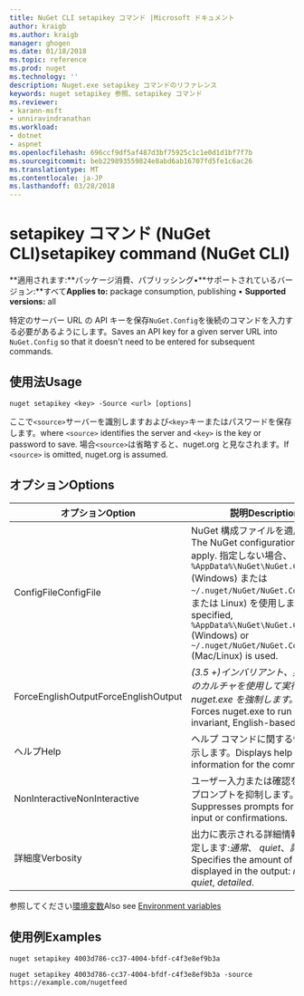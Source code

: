 ```yaml
---
title: NuGet CLI setapikey コマンド |Microsoft ドキュメント
author: kraigb
ms.author: kraigb
manager: ghogen
ms.date: 01/18/2018
ms.topic: reference
ms.prod: nuget
ms.technology: ''
description: Nuget.exe setapikey コマンドのリファレンス
keywords: nuget setapikey 参照、setapikey コマンド
ms.reviewer:
- karann-msft
- unniravindranathan
ms.workload:
- dotnet
- aspnet
ms.openlocfilehash: 696ccf9df5af487d3bf75925c1c1e0d1d1bf7f7b
ms.sourcegitcommit: beb229893559824e8abd6ab16707fd5fe1c6ac26
ms.translationtype: MT
ms.contentlocale: ja-JP
ms.lasthandoff: 03/28/2018
---
```

# <a name="setapikey-command-nuget-cli"></a><span data-ttu-id="f6bdd-104">setapikey コマンド (NuGet CLI)</span><span class="sxs-lookup"><span data-stu-id="f6bdd-104">setapikey command (NuGet CLI)</span></span>

<span data-ttu-id="f6bdd-105">**適用されます:**パッケージ消費、パブリッシング&bullet;**サポートされているバージョン:**すべて</span><span class="sxs-lookup"><span data-stu-id="f6bdd-105">**Applies to:** package consumption, publishing &bullet; **Supported versions:** all</span></span>

<span data-ttu-id="f6bdd-106">特定のサーバー URL の API キーを保存`NuGet.Config`を後続のコマンドを入力する必要があるようにします。</span><span class="sxs-lookup"><span data-stu-id="f6bdd-106">Saves an API key for a given server URL into `NuGet.Config` so that it doesn't need to be entered for subsequent commands.</span></span>

## <a name="usage"></a><span data-ttu-id="f6bdd-107">使用法</span><span class="sxs-lookup"><span data-stu-id="f6bdd-107">Usage</span></span>

```cli
nuget setapikey <key> -Source <url> [options]
```

<span data-ttu-id="f6bdd-108">ここで`<source>`サーバーを識別しますおよび`<key>`キーまたはパスワードを保存します。</span><span class="sxs-lookup"><span data-stu-id="f6bdd-108">where `<source>` identifies the server and `<key>` is the key or password to save.</span></span> <span data-ttu-id="f6bdd-109">場合`<source>`は省略すると、nuget.org と見なされます。</span><span class="sxs-lookup"><span data-stu-id="f6bdd-109">If `<source>` is omitted, nuget.org is assumed.</span></span>

## <a name="options"></a><span data-ttu-id="f6bdd-110">オプション</span><span class="sxs-lookup"><span data-stu-id="f6bdd-110">Options</span></span>

| <span data-ttu-id="f6bdd-111">オプション</span><span class="sxs-lookup"><span data-stu-id="f6bdd-111">Option</span></span> | <span data-ttu-id="f6bdd-112">説明</span><span class="sxs-lookup"><span data-stu-id="f6bdd-112">Description</span></span> |
| --- | --- |
| <span data-ttu-id="f6bdd-113">ConfigFile</span><span class="sxs-lookup"><span data-stu-id="f6bdd-113">ConfigFile</span></span> | <span data-ttu-id="f6bdd-114">NuGet 構成ファイルを適用します。</span><span class="sxs-lookup"><span data-stu-id="f6bdd-114">The NuGet configuration file to apply.</span></span> <span data-ttu-id="f6bdd-115">指定しない場合、 `%AppData%\NuGet\NuGet.Config` (Windows) または`~/.nuget/NuGet/NuGet.Config`(Mac または Linux) を使用します。</span><span class="sxs-lookup"><span data-stu-id="f6bdd-115">If not specified, `%AppData%\NuGet\NuGet.Config` (Windows) or `~/.nuget/NuGet/NuGet.Config` (Mac/Linux) is used.</span></span>|
| <span data-ttu-id="f6bdd-116">ForceEnglishOutput</span><span class="sxs-lookup"><span data-stu-id="f6bdd-116">ForceEnglishOutput</span></span> | <span data-ttu-id="f6bdd-117">*(3.5 +)*インバリアント、英語ベースのカルチャを使用して実行する nuget.exe を強制します。</span><span class="sxs-lookup"><span data-stu-id="f6bdd-117">*(3.5+)* Forces nuget.exe to run using an invariant, English-based culture.</span></span> |
| <span data-ttu-id="f6bdd-118">ヘルプ</span><span class="sxs-lookup"><span data-stu-id="f6bdd-118">Help</span></span> | <span data-ttu-id="f6bdd-119">ヘルプ コマンドに関する情報を表示します。</span><span class="sxs-lookup"><span data-stu-id="f6bdd-119">Displays help information for the command.</span></span> |
| <span data-ttu-id="f6bdd-120">NonInteractive</span><span class="sxs-lookup"><span data-stu-id="f6bdd-120">NonInteractive</span></span> | <span data-ttu-id="f6bdd-121">ユーザー入力または確認を要求するプロンプトを抑制します。</span><span class="sxs-lookup"><span data-stu-id="f6bdd-121">Suppresses prompts for user input or confirmations.</span></span> |
| <span data-ttu-id="f6bdd-122">詳細度</span><span class="sxs-lookup"><span data-stu-id="f6bdd-122">Verbosity</span></span> | <span data-ttu-id="f6bdd-123">出力に表示される詳細情報の量を指定します:*通常*、 *quiet*、*詳細*です。</span><span class="sxs-lookup"><span data-stu-id="f6bdd-123">Specifies the amount of detail displayed in the output: *normal*, *quiet*, *detailed*.</span></span> |

<span data-ttu-id="f6bdd-124">参照してください[環境変数](cli-ref-environment-variables.md)</span><span class="sxs-lookup"><span data-stu-id="f6bdd-124">Also see [Environment variables](cli-ref-environment-variables.md)</span></span>

## <a name="examples"></a><span data-ttu-id="f6bdd-125">使用例</span><span class="sxs-lookup"><span data-stu-id="f6bdd-125">Examples</span></span>

```cli
nuget setapikey 4003d786-cc37-4004-bfdf-c4f3e8ef9b3a

nuget setapikey 4003d786-cc37-4004-bfdf-c4f3e8ef9b3a -source https://example.com/nugetfeed
```
